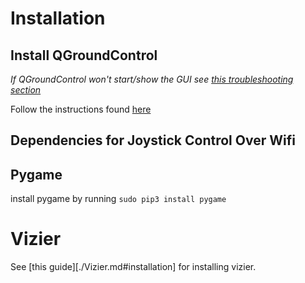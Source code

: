 # Installation

## Install QGroundControl
*If QGroundControl won't start/show the GUI see [this troubleshooting section](../Troubleshooting.md#software-wont-display-guistart)* 

Follow the instructions found [here](https://docs.qgroundcontrol.com/en/getting_started/download_and_install.html)

## Dependencies for Joystick Control Over Wifi

## Pygame
install pygame by running `sudo pip3 install pygame`

# Vizier
See [this guide][./Vizier.md#installation] for installing vizier.